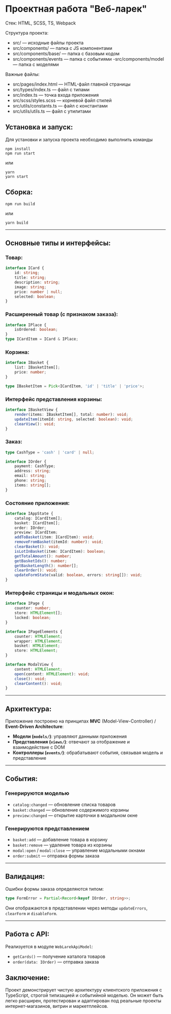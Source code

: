 # Проектная работа "Веб-ларек"

Стек: HTML, SCSS, TS, Webpack

Структура проекта:
- src/ — исходные файлы проекта
- src/components/ — папка с JS компонентами
- src/components/base/ — папка с базовым кодом
- src/components/events — папка с событиями
-src/components/model — папка с моделями

Важные файлы:
- src/pages/index.html — HTML-файл главной страницы
- src/types/index.ts — файл с типами
- src/index.ts — точка входа приложения
- src/scss/styles.scss — корневой файл стилей
- src/utils/constants.ts — файл с константами
- src/utils/utils.ts — файл с утилитами

## Установка и запуск:
Для установки и запуска проекта необходимо выполнить команды

```
npm install
npm run start
```

или

```
yarn
yarn start
```
## Сборка:

```
npm run build
```

или

```
yarn build
```
---

## Основные типы и интерфейсы:
### Товар:
```ts
interface ICard {
    id: string;
    title: string;
    description: string;
    image: string;
    price: number | null;
    selected: boolean;
}
```

### Расширенный товар (с признаком заказа):
```ts
interface IPlace {
    isOrdered: boolean;
}
type ICardItem = ICard & IPlace;
```

### Корзина:
```ts
interface IBasket {
    list: IBasketItem[];
    price: number;
}

type IBasketItem = Pick<ICardItem, 'id' | 'title' | 'price'>;
```

### Интерфейс представления корзины:
```ts
interface IBasketView {
    render(items: IBasketItem[], total: number): void;
    updateItem(itemId: string, selected: boolean): void;
    clearView(): void;
}
```

### Заказ:
```ts
type CashType = 'cash' | 'card' | null;

interface IOrder {
    payment: CashType;
    address: string;
    email: string;
    phone: string;
    items: string[];
}
```

### Состояние приложения:
```ts
interface IAppState {
    catalog: ICardItem[];
    basket: ICardItem[];
    order: IOrder;
    preview: ICardItem;
    addToBasket(item: ICardItem): void;
    removeFromBasket(itemId: number): void;
    clearBasket(): void;
    isLotInBasket(item: ICardItem): boolean;
    getTotalAmount(): number;
    getBasketIds(): number;
    getBasketLength(): number[];
    clearOrder(): void;
    updateFormState(valid: boolean, errors: string[]): void;
}
```

### Интерфейс страницы и модальных окон:
```ts
interface IPage {
    counter: number;
    store: HTMLElement[];
    locked: boolean;
}

interface IPageElements {
    counter: HTMLElement;
    wrapper: HTMLElement;
    basket: HTMLElement;
    store: HTMLElement;
}

interface ModalView {
    content: HTMLElement;
    open(content: HTMLElement): void;
    close(): void;
    clearContent(): void;
}
```

---

## Архитектура:

Приложение построено на принципах **MVC** (Model-View-Controller) / **Event-Driven Architecture**:

- **Модели (`models/`)**: управляют данными приложения
- **Представления (`views/`)**: отвечают за отображение и взаимодействие с DOM
- **Контроллеры (`events/`)**: обрабатывают события, связывая модель и представление

---

## События:

### Генерируются моделью
- `catalog:changed` — обновление списка товаров
- `basket:changed` — обновление содержимого корзины
- `preview:changed` — открытие карточки в модальном окне

### Генерируются представлением
- `basket:add` — добавление товара в корзину
- `basket:remove` — удаление товара из корзины
- `modal:open` / `modal:close` — управление модальными окнами
- `order:submit` — отправка формы заказа

---

## Валидация:

Ошибки формы заказа определяются типом:
```ts
type FormError = Partial<Record<keyof IOrder, string>>;
```
Они отображаются в представлении через методы `updateErrors`, `clearForm` и `disableForm`.

---

## Работа с API:

Реализуется в модуле `WebLarekApiModel`:
- `getCards()` — получение каталога товаров
- `order(data: IOrder)` — отправка заказа

## Заключение:

Проект демонстрирует чистую архитектуру клиентского приложения с TypeScript, строгой типизацией и событийной моделью. Он может быть легко расширен, протестирован и адаптирован под реальные проекты интернет-магазинов, витрин и маркетплейсов.